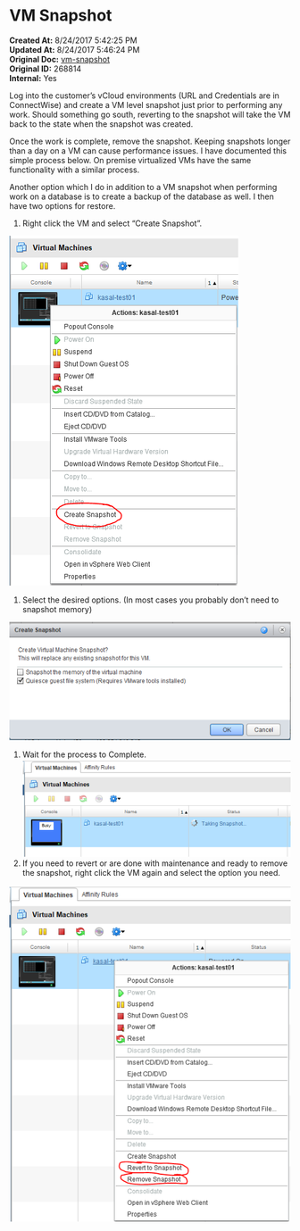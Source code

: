 # VM Snapshot

**Created At:** 8/24/2017 5:42:25 PM  
**Updated At:** 8/24/2017 5:46:24 PM  
**Original Doc:** [vm-snapshot](https://docs.jbase.com/36040-migration-knowledge-base/vm-snapshot)  
**Original ID:** 268814  
**Internal:** Yes  


Log into the customer’s vCloud environments (URL and Credentials are in ConnectWise) and create a VM level snapshot just prior to performing any work. Should something go south, reverting to the snapshot will take the VM back to the state when the snapshot was created.

Once the work is complete, remove the snapshot. Keeping snapshots longer than a day on a VM can cause performance issues. I have documented this simple process below. On premise virtualized VMs have the same functionality with a similar process.

Another option which I do in addition to a VM snapshot when performing work on a database is to create a backup of the database as well. I then have two options for restore.

1. Right click the VM and select “Create Snapshot”.


![vm-snapshot: img1](./img1.png)

1. Select the desired options. (In most cases you probably don’t need to snapshot memory)


![vm-snapshot: img2](./img2.png)

1. Wait for the process to Complete.![vm-snapshot: img3](./img3.png)
2. If you need to revert or are done with maintenance and ready to remove the snapshot, right click the VM again and select the option you need.


![vm-snapshot: img4](./img4.png)
